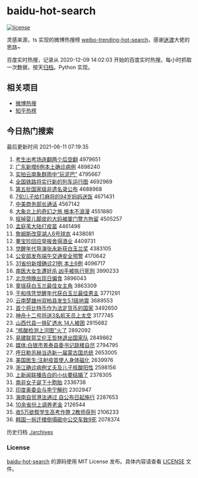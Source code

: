 # baidu-hot-search

[![license](https://img.shields.io/github/license/Arrackisarookie/baidu-hot-search)](https://github.com/Arrackisarookie/baidu-hot-search/blob/master/LICENSE)

灵感来源，ts 实现的微博热搜榜 [weibo-trending-hot-search](https://github.com/justjavac/weibo-trending-hot-search)，感谢[迷渡](https://github.com/justjavac)大佬的思路~

百度实时热搜，记录从 2020-12-09 14:02:03 开始的百度实时热搜。每小时抓取一次数据，按天[归档](./archives)。Python 实现。

## 相关项目
+ [微博热搜](https://github.com/Arrackisarookie/weibo-hot-search)
+ [知乎热榜](https://github.com/Arrackisarookie/zhihu-top-search)

## 今日热门搜索

<!-- Rank Begin -->

最后更新时间 2021-06-11 07:19:35

1. [考生出考场连翻两个后空翻](http://www.baidu.com/baidu?cl=3&tn=SE_baiduhomet8_jmjb7mjw&rsv_dl=fyb_top&fr=top1000&wd=%BF%BC%C9%FA%B3%F6%BF%BC%B3%A1%C1%AC%B7%AD%C1%BD%B8%F6%BA%F3%BF%D5%B7%AD) 4979651
1. [广东新增6例本土确诊病例](http://www.baidu.com/baidu?cl=3&tn=SE_baiduhomet8_jmjb7mjw&rsv_dl=fyb_top&fr=top1000&wd=%B9%E3%B6%AB%D0%C2%D4%F66%C0%FD%B1%BE%CD%C1%C8%B7%D5%EF%B2%A1%C0%FD) 4898240
1. [实拍云南象群雨中“玩泥巴”](http://www.baidu.com/baidu?cl=3&tn=SE_baiduhomet8_jmjb7mjw&rsv_dl=fyb_top&fr=top1000&wd=%CA%B5%C5%C4%D4%C6%C4%CF%CF%F3%C8%BA%D3%EA%D6%D0%A1%B0%CD%E6%C4%E0%B0%CD%A1%B1) 4795667
1. [全国铁路将实行新的列车运行图](http://www.baidu.com/baidu?cl=3&tn=SE_baiduhomet8_jmjb7mjw&rsv_dl=fyb_top&fr=top1000&wd=%C8%AB%B9%FA%CC%FA%C2%B7%BD%AB%CA%B5%D0%D0%D0%C2%B5%C4%C1%D0%B3%B5%D4%CB%D0%D0%CD%BC) 4692969
1. [第五批国家级非遗名录公布](http://www.baidu.com/baidu?cl=3&tn=SE_baiduhomet8_jmjb7mjw&rsv_dl=fyb_top&fr=top1000&wd=%B5%DA%CE%E5%C5%FA%B9%FA%BC%D2%BC%B6%B7%C7%D2%C5%C3%FB%C2%BC%B9%AB%B2%BC) 4688968
1. [7旬儿子给打麻将的94岁妈妈送饭](http://www.baidu.com/baidu?cl=3&tn=SE_baiduhomet8_jmjb7mjw&rsv_dl=fyb_top&fr=top1000&wd=7%D1%AE%B6%F9%D7%D3%B8%F8%B4%F2%C2%E9%BD%AB%B5%C494%CB%EA%C2%E8%C2%E8%CB%CD%B7%B9) 4671431
1. [中美商务部长通话](http://www.baidu.com/baidu?cl=3&tn=SE_baiduhomet8_jmjb7mjw&rsv_dl=fyb_top&fr=top1000&wd=%D6%D0%C3%C0%C9%CC%CE%F1%B2%BF%B3%A4%CD%A8%BB%B0) 4567142
1. [大象北上的奇幻之旅 根本不浪漫](http://www.baidu.com/baidu?cl=3&tn=SE_baiduhomet8_jmjb7mjw&rsv_dl=fyb_top&fr=top1000&wd=%B4%F3%CF%F3%B1%B1%C9%CF%B5%C4%C6%E6%BB%C3%D6%AE%C2%C3%20%B8%F9%B1%BE%B2%BB%C0%CB%C2%FE) 4551880
1. [抠掉婴儿脚皮的大妈被厦门警方拘留](http://www.baidu.com/baidu?cl=3&tn=SE_baiduhomet8_jmjb7mjw&rsv_dl=fyb_top&fr=top1000&wd=%BF%D9%B5%F4%D3%A4%B6%F9%BD%C5%C6%A4%B5%C4%B4%F3%C2%E8%B1%BB%CF%C3%C3%C5%BE%AF%B7%BD%BE%D0%C1%F4) 4505257
1. [孟庭苇大陆打疫苗](http://www.baidu.com/baidu?cl=3&tn=SE_baiduhomet8_jmjb7mjw&rsv_dl=fyb_top&fr=top1000&wd=%C3%CF%CD%A5%CE%AD%B4%F3%C2%BD%B4%F2%D2%DF%C3%E7) 4461498
1. [詹姆斯改穿湖人6号球衣](http://www.baidu.com/baidu?cl=3&tn=SE_baiduhomet8_jmjb7mjw&rsv_dl=fyb_top&fr=top1000&wd=%D5%B2%C4%B7%CB%B9%B8%C4%B4%A9%BA%FE%C8%CB6%BA%C5%C7%F2%D2%C2) 4438081
1. [董宝珍回应举报舍得酒业](http://www.baidu.com/baidu?cl=3&tn=SE_baiduhomet8_jmjb7mjw&rsv_dl=fyb_top&fr=top1000&wd=%B6%AD%B1%A6%D5%E4%BB%D8%D3%A6%BE%D9%B1%A8%C9%E1%B5%C3%BE%C6%D2%B5) 4409731
1. [觉醒年代导演张永新获白玉兰奖](http://www.baidu.com/baidu?cl=3&tn=SE_baiduhomet8_jmjb7mjw&rsv_dl=fyb_top&fr=top1000&wd=%BE%F5%D0%D1%C4%EA%B4%FA%B5%BC%D1%DD%D5%C5%D3%C0%D0%C2%BB%F1%B0%D7%D3%F1%C0%BC%BD%B1) 4383105
1. [公安部发布端午交通安全预警](http://www.baidu.com/baidu?cl=3&tn=SE_baiduhomet8_jmjb7mjw&rsv_dl=fyb_top&fr=top1000&wd=%B9%AB%B0%B2%B2%BF%B7%A2%B2%BC%B6%CB%CE%E7%BD%BB%CD%A8%B0%B2%C8%AB%D4%A4%BE%AF) 4170642
1. [31省份新增确诊21例 本土6例](http://www.baidu.com/baidu?cl=3&tn=SE_baiduhomet8_jmjb7mjw&rsv_dl=fyb_top&fr=top1000&wd=31%CA%A1%B7%DD%D0%C2%D4%F6%C8%B7%D5%EF21%C0%FD%20%B1%BE%CD%C16%C0%FD) 4096717
1. [南医大女生遭奸杀 凶手被执行死刑](http://www.baidu.com/baidu?cl=3&tn=SE_baiduhomet8_jmjb7mjw&rsv_dl=fyb_top&fr=top1000&wd=%C4%CF%D2%BD%B4%F3%C5%AE%C9%FA%D4%E2%BC%E9%C9%B1%20%D0%D7%CA%D6%B1%BB%D6%B4%D0%D0%CB%C0%D0%CC) 3990233
1. [北京傍晚出现日偏食](http://www.baidu.com/baidu?cl=3&tn=SE_baiduhomet8_jmjb7mjw&rsv_dl=fyb_top&fr=top1000&wd=%B1%B1%BE%A9%B0%F8%CD%ED%B3%F6%CF%D6%C8%D5%C6%AB%CA%B3) 3896043
1. [童瑶获白玉兰最佳女主角](http://www.baidu.com/baidu?cl=3&tn=SE_baiduhomet8_jmjb7mjw&rsv_dl=fyb_top&fr=top1000&wd=%CD%AF%D1%FE%BB%F1%B0%D7%D3%F1%C0%BC%D7%EE%BC%D1%C5%AE%D6%F7%BD%C7) 3863309
1. [于和伟凭觉醒年代获白玉兰最佳男主](http://www.baidu.com/baidu?cl=3&tn=SE_baiduhomet8_jmjb7mjw&rsv_dl=fyb_top&fr=top1000&wd=%D3%DA%BA%CD%CE%B0%C6%BE%BE%F5%D0%D1%C4%EA%B4%FA%BB%F1%B0%D7%D3%F1%C0%BC%D7%EE%BC%D1%C4%D0%D6%F7) 3771291
1. [云南楚雄州双柏县发生5.1级地震](http://www.baidu.com/baidu?cl=3&tn=SE_baiduhomet8_jmjb7mjw&rsv_dl=fyb_top&fr=top1000&wd=%D4%C6%C4%CF%B3%FE%D0%DB%D6%DD%CB%AB%B0%D8%CF%D8%B7%A2%C9%FA5.1%BC%B6%B5%D8%D5%F0) 3689553
1. [首个将比特币作为法定货币的国家](http://www.baidu.com/baidu?cl=3&tn=SE_baiduhomet8_jmjb7mjw&rsv_dl=fyb_top&fr=top1000&wd=%CA%D7%B8%F6%BD%AB%B1%C8%CC%D8%B1%D2%D7%F7%CE%AA%B7%A8%B6%A8%BB%F5%B1%D2%B5%C4%B9%FA%BC%D2) 3492650
1. [神舟十二号将送3名航天员上太空](http://www.baidu.com/baidu?cl=3&tn=SE_baiduhomet8_jmjb7mjw&rsv_dl=fyb_top&fr=top1000&wd=%C9%F1%D6%DB%CA%AE%B6%FE%BA%C5%BD%AB%CB%CD3%C3%FB%BA%BD%CC%EC%D4%B1%C9%CF%CC%AB%BF%D5) 3177745
1. [山西代县一铁矿透水 14人被困](http://www.baidu.com/baidu?cl=3&tn=SE_baiduhomet8_jmjb7mjw&rsv_dl=fyb_top&fr=top1000&wd=%C9%BD%CE%F7%B4%FA%CF%D8%D2%BB%CC%FA%BF%F3%CD%B8%CB%AE%2014%C8%CB%B1%BB%C0%A7) 2915682
1. [“核酸检测上河图”火了](http://www.baidu.com/baidu?cl=3&tn=SE_baiduhomet8_jmjb7mjw&rsv_dl=fyb_top&fr=top1000&wd=%A1%B0%BA%CB%CB%E1%BC%EC%B2%E2%C9%CF%BA%D3%CD%BC%A1%B1%BB%F0%C1%CB) 2892092
1. [易建联郭艾伦王哲林退出国家队](http://www.baidu.com/baidu?cl=3&tn=SE_baiduhomet8_jmjb7mjw&rsv_dl=fyb_top&fr=top1000&wd=%D2%D7%BD%A8%C1%AA%B9%F9%B0%AC%C2%D7%CD%F5%D5%DC%C1%D6%CD%CB%B3%F6%B9%FA%BC%D2%B6%D3) 2849862
1. [媒体:白银市景泰县委书记跳楼自尽](http://www.baidu.com/baidu?cl=3&tn=SE_baiduhomet8_jmjb7mjw&rsv_dl=fyb_top&fr=top1000&wd=%C3%BD%CC%E5%3A%B0%D7%D2%F8%CA%D0%BE%B0%CC%A9%CF%D8%CE%AF%CA%E9%BC%C7%CC%F8%C2%A5%D7%D4%BE%A1) 2794795
1. [呼日勒苏赫当选新一届蒙古国总统](http://www.baidu.com/baidu?cl=3&tn=SE_baiduhomet8_jmjb7mjw&rsv_dl=fyb_top&fr=top1000&wd=%BA%F4%C8%D5%C0%D5%CB%D5%BA%D5%B5%B1%D1%A1%D0%C2%D2%BB%BD%EC%C3%C9%B9%C5%B9%FA%D7%DC%CD%B3) 2653005
1. [美国医生:注射疫苗使人身体磁化](http://www.baidu.com/baidu?cl=3&tn=SE_baiduhomet8_jmjb7mjw&rsv_dl=fyb_top&fr=top1000&wd=%C3%C0%B9%FA%D2%BD%C9%FA%3A%D7%A2%C9%E4%D2%DF%C3%E7%CA%B9%C8%CB%C9%ED%CC%E5%B4%C5%BB%AF) 2639976
1. [浙江确诊病例丈夫及儿子核酸阳性](http://www.baidu.com/baidu?cl=3&tn=SE_baiduhomet8_jmjb7mjw&rsv_dl=fyb_top&fr=top1000&wd=%D5%E3%BD%AD%C8%B7%D5%EF%B2%A1%C0%FD%D5%C9%B7%F2%BC%B0%B6%F9%D7%D3%BA%CB%CB%E1%D1%F4%D0%D4) 2598156
1. [上新闻联播告白的小伙要结婚了](http://www.baidu.com/baidu?cl=3&tn=SE_baiduhomet8_jmjb7mjw&rsv_dl=fyb_top&fr=top1000&wd=%C9%CF%D0%C2%CE%C5%C1%AA%B2%A5%B8%E6%B0%D7%B5%C4%D0%A1%BB%EF%D2%AA%BD%E1%BB%E9%C1%CB) 2378305
1. [南非女子诞下十胞胎](http://www.baidu.com/baidu?cl=3&tn=SE_baiduhomet8_jmjb7mjw&rsv_dl=fyb_top&fr=top1000&wd=%C4%CF%B7%C7%C5%AE%D7%D3%B5%AE%CF%C2%CA%AE%B0%FB%CC%A5) 2336738
1. [印度奥委会与李宁解约](http://www.baidu.com/baidu?cl=3&tn=SE_baiduhomet8_jmjb7mjw&rsv_dl=fyb_top&fr=top1000&wd=%D3%A1%B6%C8%B0%C2%CE%AF%BB%E1%D3%EB%C0%EE%C4%FE%BD%E2%D4%BC) 2302947
1. [海南自贸港法通过 自公布日起施行](http://www.baidu.com/baidu?cl=3&tn=SE_baiduhomet8_jmjb7mjw&rsv_dl=fyb_top&fr=top1000&wd=%BA%A3%C4%CF%D7%D4%C3%B3%B8%DB%B7%A8%CD%A8%B9%FD%20%D7%D4%B9%AB%B2%BC%C8%D5%C6%F0%CA%A9%D0%D0) 2287653
1. [10余省份上调养老金](http://www.baidu.com/baidu?cl=3&tn=SE_baiduhomet8_jmjb7mjw&rsv_dl=fyb_top&fr=top1000&wd=10%D3%E0%CA%A1%B7%DD%C9%CF%B5%F7%D1%F8%C0%CF%BD%F0) 2126544
1. [收5万欲帮学生高考作弊 2教师获刑](http://www.baidu.com/baidu?cl=3&tn=SE_baiduhomet8_jmjb7mjw&rsv_dl=fyb_top&fr=top1000&wd=%CA%D55%CD%F2%D3%FB%B0%EF%D1%A7%C9%FA%B8%DF%BF%BC%D7%F7%B1%D7%202%BD%CC%CA%A6%BB%F1%D0%CC) 2106233
1. [韩国一拆迁楼倒塌砸中公交车致9死](http://www.baidu.com/baidu?cl=3&tn=SE_baiduhomet8_jmjb7mjw&rsv_dl=fyb_top&fr=top1000&wd=%BA%AB%B9%FA%D2%BB%B2%F0%C7%A8%C2%A5%B5%B9%CB%FA%D4%D2%D6%D0%B9%AB%BD%BB%B3%B5%D6%C29%CB%C0) 2078374
<!-- Rank End -->

历史归档 [./archives](./archives)

### License

[baidu-hot-search](https://github.com/Arrackisarookie/baidu-hot-search) 的源码使用 MIT License 发布。具体内容请查看 [LICENSE](./LICENSE) 文件。
